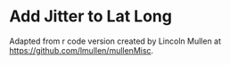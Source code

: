 # Add Jitter to Lat Long #

Adapted from r code version created by Lincoln Mullen at https://github.com/lmullen/mullenMisc.
